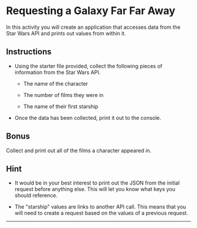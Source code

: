 # Requesting a Galaxy Far Far Away

In this activity you will create an application that accesses data from the Star Wars API and prints out values from within it.

## Instructions

* Using the starter file provided, collect the following pieces of information from the Star Wars API.

  * The name of the character

  * The number of films they were in

  * The name of their first starship

* Once the data has been collected, print it out to the console.

## Bonus

Collect and print out all of the films a character appeared in.

## Hint

* It would be in your best interest to print out the JSON from the initial request before anything else. This will let you know what keys you should reference.

* The "starship" values are links to another API call. This means that you will need to create a request based on the values of a previous request.

---


